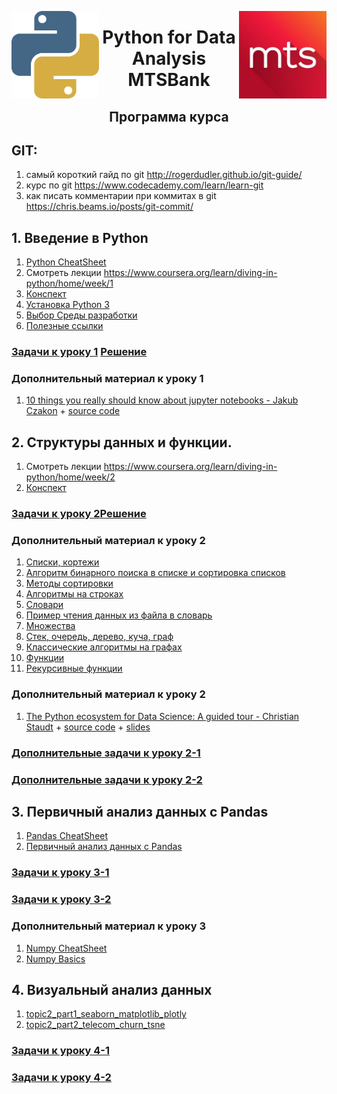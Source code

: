 
<img src="imgs/python.png" align="left" height="140" width="140"><img src="imgs/mts.jpeg" align="right" height="140" width="140"><center><h1> Python for Data Analysis MTSBank</h1><h2>Программа курса</h2></center>

## GIT:
1. самый короткий гайд по git http://rogerdudler.github.io/git-guide/
2. курс по git https://www.codecademy.com/learn/learn-git
3. как писать комментарии при коммитах в git https://chris.beams.io/posts/git-commit/

## 1. Введение в Python
1. [Python CheatSheet](https://github.com/vboyadzhi/python-for-data-analysis-2018/blob/master/data/python_cheatsheet.pdf)
2. Смотреть лекции https://www.coursera.org/learn/diving-in-python/home/week/1
3. [Конспект](https://github.com/vboyadzhi/python-for-data-analysis-2018/blob/master/01/01_конспект.pdf)
4. [Установка Python 3](https://github.com/vboyadzhi/python-for-data-analysis-2018/blob/master/01/01_00_%D0%A3%D1%81%D1%82%D0%B0%D0%BD%D0%BE%D0%B2%D0%BA%D0%B0%20Python%203.md)
5. [Выбор Среды разработки](https://github.com/vboyadzhi/python-for-data-analysis-2018/blob/master/01/01_01_%D0%92%D1%8B%D0%B1%D0%BE%D1%80%20%D0%A1%D1%80%D0%B5%D0%B4%D1%8B%20%D1%80%D0%B0%D0%B7%D1%80%D0%B0%D0%B1%D0%BE%D1%82%D0%BA%D0%B8.md)
6. [Полезные ссылки](https://github.com/vboyadzhi/python-for-data-analysis-2018/blob/master/01/01_02_%D0%9F%D0%BE%D0%BB%D0%B5%D0%B7%D0%BD%D1%8B%D0%B5%20%D1%81%D1%81%D1%8B%D0%BB%D0%BA%D0%B8.md)

### [Задачи к уроку 1](https://github.com/vboyadzhi/python-for-data-analysis-2018/blob/master/tasks/01_tasks.ipynb) [Решение](https://github.com/vboyadzhi/python-for-data-analysis-2018/blob/master/tasks/01_tasks_solutions.ipynb)

### Дополнительный материал к уроку 1
 1. [10 things you really should know about jupyter notebooks - Jakub Czakon](https://www.youtube.com/watch?v=FwUcJFSAfQw) + [source code](https://github.com/deepsense-ai/pydatawarsaw-notebooks)


## 2. Структуры данных и функции.
1. Смотреть лекции https://www.coursera.org/learn/diving-in-python/home/week/2
2. [Конспект](https://github.com/vboyadzhi/python-for-data-analysis-2018/blob/master/02/02_конспект.pdf)

### [Задачи к уроку 2](https://github.com/vboyadzhi/python-for-data-analysis-2018/blob/master/tasks/02_1_tasks.ipynb)[Решение](https://github.com/vboyadzhi/python-for-data-analysis-2018/blob/master/tasks/02_1_tasks_solutions.ipynb)

### Дополнительный материал к уроку 2
 1. [Списки, кортежи](https://github.com/vboyadzhi/python-for-data-analysis-2018/blob/master/02/lesson3_part1_lists_tuples.ipynb)
 2. [Алгоритм бинарного поиска в списке и сортировка списков](https://github.com/vboyadzhi/python-for-data-analysis-2018/blob/master/02/lesson3_part2_search_sort.ipynb)
 3. [Методы сортировки](https://github.com/vboyadzhi/python-for-data-analysis-2018/blob/master/02/lesson3_part2_sorting.ipynb)
 4. [Алгоритмы на строках](https://github.com/vboyadzhi/python-for-data-analysis-2018/blob/master/02/lesson3_part3_string_algo.ipynb)
 5. [Словари](https://github.com/vboyadzhi/python-for-data-analysis-2018/blob/master/02/lesson3_part4_dictionaries.ipynb)
 6. [Пример чтения данных из файла в словарь](https://github.com/vboyadzhi/python-for-data-analysis-2018/blob/master/02/lesson3_part5_reading_file_to_dict.ipynb)
 7. [Множества](https://github.com/vboyadzhi/python-for-data-analysis-2018/blob/master/02/lesson3_part6_sets.ipynb)
 8. [Стек, очередь, дерево, куча, граф](https://github.com/vboyadzhi/python-for-data-analysis-2018/blob/master/02/lesson4_part1_data_structures.ipynb)
 9. [Классические алгоритмы на графах](https://github.com/vboyadzhi/python-for-data-analysis-2018/blob/master/02/lesson4_part2_graph_algo.ipynb)
 10. [Функции](https://github.com/vboyadzhi/python-for-data-analysis-2018/blob/master/02/lesson5_part1_functions.ipynb)
 11. [Рекурсивные функции](https://github.com/vboyadzhi/python-for-data-analysis-2018/blob/master/02/lesson5_part2_recursion.ipynb)



### Дополнительный материал к уроку 2
 1. [The Python ecosystem for Data Science: A guided tour - Christian Staudt](https://www.youtube.com/watch?v=EBgUiuFXE3E) + [source code](https://github.com/vboyadzhi/python-for-data-analysis-2018/tree/master/02-lection) + [slides](https://github.com/vboyadzhi/python-for-data-analysis-2018/tree/master/02-lection/PythonDataScienceEcosystem-Slides-slides.pdf)

### [Дополнительные задачи к уроку 2-1](https://github.com/vboyadzhi/python-for-data-analysis-2018/blob/master/tasks/02_2_tasks.ipynb)
### [Дополнительные задачи к уроку 2-2](https://github.com/vboyadzhi/python-for-data-analysis-2018/blob/master/tasks/02_3_tasks.ipynb)


## 3. Первичный анализ данных с Pandas

1. [Pandas CheatSheet](https://github.com/vboyadzhi/python-for-data-analysis-2018/blob/master/data/Pandas_Cheat_Sheet.pdf)
2. [Первичный анализ данных с Pandas](https://github.com/vboyadzhi/python-for-data-analysis-2018/blob/master/03/topic1_habr_pandas.ipynb)

### [Задачи к уроку 3-1](https://github.com/vboyadzhi/python-for-data-analysis-2018/blob/master/tasks/03_1_tasks.ipynb)
### [Задачи к уроку 3-2](https://github.com/vboyadzhi/python-for-data-analysis-2018/blob/master/tasks/03_2_tasks.ipynb)


### Дополнительный материал к уроку 3
1. [Numpy CheatSheet](https://github.com/vboyadzhi/python-for-data-analysis-2018/blob/master/data/numpy_cheatsheet.pdf)
2. [Numpy Basics](https://github.com/vboyadzhi/python-for-data-analysis-2018/blob/master/03/topic1_habr_pandas.ipynb)


## 4. Визуальный анализ данных

1. [topic2_part1_seaborn_matplotlib_plotly](https://github.com/vboyadzhi/python-for-data-analysis-2018/blob/master/04/topic2_part1_seaborn_matplotlib_plotly.ipynb3)
2. [topic2_part2_telecom_churn_tsne](https://github.com/vboyadzhi/python-for-data-analysis-2018/blob/master/04/topic2_part2_telecom_churn_tsne.ipynb3)

### [Задачи к уроку 4-1](https://github.com/vboyadzhi/python-for-data-analysis-2018/blob/master/tasks/04_1_tasks.ipynb)
### [Задачи к уроку 4-2](https://github.com/vboyadzhi/python-for-data-analysis-2018/blob/master/tasks/04_2_tasks.ipynb)